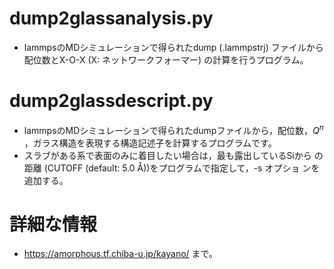 # dump2glassanalysis.py
 - lammpsのMDシミュレーションで得られたdump (.lammpstrj) ファイルから
   配位数とX-O-X (X: ネットワークフォーマー) の計算を行うプログラム。
# dump2glassdescript.py
 - lammpsのMDシミュレーションで得られたdumpファイルから，配位数，$Q^n$
   ，ガラス構造を表現する構造記述子を計算するプログラムです。
 - スラブがある系で表面のみに着目したい場合は，最も露出しているSiから
   の距離 (CUTOFF (default: 5.0 Å))をプログラムで指定して，-s オプショ
   ンを追加する。
# 詳細な情報
- https://amorphous.tf.chiba-u.jp/kayano/ まで。
